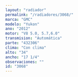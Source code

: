 ```yaml
---
layout: "radiador"
permalink: "/radiadores/3068/"
marca: "GMC"
modelo: "Yukon"
ano: "2012"
motor: "V8 5.0, 5.7,6.0"
transmision: "Automática"
parte: "432306"
clima: "Con clima"
alto: "34"
ancho: "17 1/4"
observaciones: ""
id: "3068"
---
```


